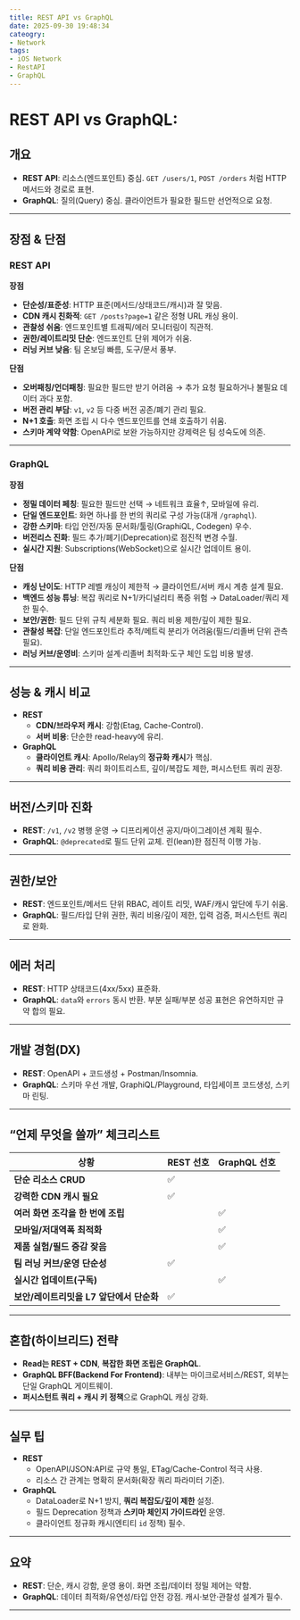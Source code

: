 ```yaml
---
title: REST API vs GraphQL
date: 2025-09-30 19:48:34
cateogry:
- Network
tags:
- iOS Network
- RestAPI
- GraphQL
---
```


# REST API vs GraphQL: 

## 개요

- **REST API**: 리소스(엔드포인트) 중심. `GET /users/1`, `POST /orders` 처럼 HTTP 메서드와 경로로 표현.  
- **GraphQL**: 질의(Query) 중심. 클라이언트가 필요한 필드만 선언적으로 요청.  

---

## 장점 & 단점

### REST API

**장점**
- **단순성/표준성**: HTTP 표준(메서드/상태코드/캐시)과 잘 맞음.
- **CDN 캐시 친화적**: `GET /posts?page=1` 같은 정형 URL 캐싱 용이.
- **관찰성 쉬움**: 엔드포인트별 트래픽/에러 모니터링이 직관적.
- **권한/레이트리밋 단순**: 엔드포인트 단위 제어가 쉬움.
- **러닝 커브 낮음**: 팀 온보딩 빠름, 도구/문서 풍부.

**단점**
- **오버패칭/언더패칭**: 필요한 필드만 받기 어려움 → 추가 요청 필요하거나 불필요 데이터 과다 포함.
- **버전 관리 부담**: `v1`, `v2` 등 다중 버전 공존/폐기 관리 필요.
- **N+1 호출**: 화면 조립 시 다수 엔드포인트를 연쇄 호출하기 쉬움.
- **스키마 계약 약함**: OpenAPI로 보완 가능하지만 강제력은 팀 성숙도에 의존.

---

### GraphQL

**장점**
- **정밀 데이터 페칭**: 필요한 필드만 선택 → 네트워크 효율↑, 모바일에 유리.
- **단일 엔드포인트**: 화면 하나를 한 번의 쿼리로 구성 가능(대개 `/graphql`).
- **강한 스키마**: 타입 안전/자동 문서화/툴링(GraphiQL, Codegen) 우수.
- **버전리스 진화**: 필드 추가/폐기(Deprecation)로 점진적 변경 수월.
- **실시간 지원**: Subscriptions(WebSocket)으로 실시간 업데이트 용이.

**단점**
- **캐싱 난이도**: HTTP 레벨 캐싱이 제한적 → 클라이언트/서버 캐시 계층 설계 필요.
- **백엔드 성능 튜닝**: 복잡 쿼리로 N+1/카디널리티 폭증 위험 → DataLoader/쿼리 제한 필수.
- **보안/권한**: 필드 단위 규칙 세분화 필요. 쿼리 비용 제한/깊이 제한 필요.
- **관찰성 복잡**: 단일 엔드포인트라 추적/메트릭 분리가 어려움(필드/리졸버 단위 관측 필요).
- **러닝 커브/운영비**: 스키마 설계·리졸버 최적화·도구 체인 도입 비용 발생.

---

## 성능 & 캐시 비교

- **REST**
  - **CDN/브라우저 캐시**: 강함(Etag, Cache-Control).
  - **서버 비용**: 단순한 read-heavy에 유리.
- **GraphQL**
  - **클라이언트 캐시**: Apollo/Relay의 **정규화 캐시**가 핵심.
  - **쿼리 비용 관리**: 쿼리 화이트리스트, 깊이/복잡도 제한, 퍼시스턴트 쿼리 권장.

---

## 버전/스키마 진화

- **REST**: `/v1`, `/v2` 병행 운영 → 디프리케이션 공지/마이그레이션 계획 필수.
- **GraphQL**: `@deprecated`로 필드 단위 교체. 린(lean)한 점진적 이행 가능.

---

## 권한/보안

- **REST**: 엔드포인트/메서드 단위 RBAC, 레이트 리밋, WAF/캐시 앞단에 두기 쉬움.
- **GraphQL**: 필드/타입 단위 권한, 쿼리 비용/깊이 제한, 입력 검증, 퍼시스턴트 쿼리로 완화.

---

## 에러 처리

- **REST**: HTTP 상태코드(4xx/5xx) 표준화.
- **GraphQL**: `data`와 `errors` 동시 반환. 부분 실패/부분 성공 표현은 유연하지만 규약 합의 필요.

---

## 개발 경험(DX)

- **REST**: OpenAPI + 코드생성 + Postman/Insomnia.
- **GraphQL**: 스키마 우선 개발, GraphiQL/Playground, 타입세이프 코드생성, 스키마 린팅.

---

## “언제 무엇을 쓸까” 체크리스트

| 상황 | REST 선호 | GraphQL 선호 |
|---|---|---|
| **단순 리소스 CRUD** | ✅ |  |
| **강력한 CDN 캐시 필요** | ✅ |  |
| **여러 화면 조각을 한 번에 조립** |  | ✅ |
| **모바일/저대역폭 최적화** |  | ✅ |
| **제품 실험/필드 증감 잦음** |  | ✅ |
| **팀 러닝 커브/운영 단순성** | ✅ |  |
| **실시간 업데이트(구독)** |  | ✅ |
| **보안/레이트리밋을 L7 앞단에서 단순화** | ✅ |  |

---

## 혼합(하이브리드) 전략

- **Read는 REST + CDN**, **복잡한 화면 조립은 GraphQL**.
- **GraphQL BFF(Backend For Frontend)**: 내부는 마이크로서비스/REST, 외부는 단일 GraphQL 게이트웨이.
- **퍼시스턴트 쿼리 + 캐시 키 정책**으로 GraphQL 캐싱 강화.

---

## 실무 팁

- **REST**
  - OpenAPI/JSON:API로 규약 통일, ETag/Cache-Control 적극 사용.
  - 리소스 간 관계는 명확히 문서화(확장 쿼리 파라미터 기준).
- **GraphQL**
  - DataLoader로 N+1 방지, **쿼리 복잡도/깊이 제한** 설정.
  - 필드 Deprecation 정책과 **스키마 체인지 가이드라인** 운영.
  - 클라이언트 정규화 캐시(엔티티 `id` 정책) 필수.

---

## 요약

- **REST**: 단순, 캐시 강함, 운영 용이. 화면 조립/데이터 정밀 제어는 약함.  
- **GraphQL**: 데이터 최적화/유연성/타입 안전 강점. 캐시·보안·관찰성 설계가 필수.

---
